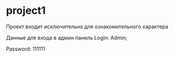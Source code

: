 # project1
Проект входит исключительно для ознакомительного характера 

Данные для входа в админ панель
Login: Admin;

Password: 111111
